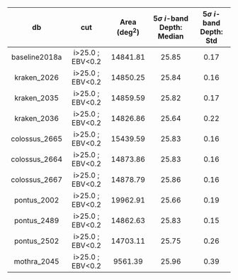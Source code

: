 | db | cut | Area (deg$^2$) | 5$\sigma$ $i$-band Depth: Median | 5$\sigma$ $i$-band Depth: Std |
|:--:|:---:|:--------------:|:-------------------------------:|:------------------------------:|
| baseline2018a | i>25.0 ; EBV<0.2 | 14841.81 | 25.85 | 0.17 |
| kraken_2026 | i>25.0 ; EBV<0.2 | 14850.25 | 25.84 | 0.16 |
| kraken_2035 | i>25.0 ; EBV<0.2 | 14859.59 | 25.82 | 0.17 |
| kraken_2036 | i>25.0 ; EBV<0.2 | 14826.86 | 25.64 | 0.22 |
| colossus_2665 | i>25.0 ; EBV<0.2 | 15439.59 | 25.83 | 0.16 |
| colossus_2664 | i>25.0 ; EBV<0.2 | 14873.86 | 25.83 | 0.16 |
| colossus_2667 | i>25.0 ; EBV<0.2 | 14878.79 | 25.86 | 0.16 |
| pontus_2002 | i>25.0 ; EBV<0.2 | 19962.91 | 25.66 | 0.19 |
| pontus_2489 | i>25.0 ; EBV<0.2 | 14862.63 | 25.83 | 0.15 |
| pontus_2502 | i>25.0 ; EBV<0.2 | 14703.11 | 25.75 | 0.26 |
| mothra_2045 | i>25.0 ; EBV<0.2 | 9561.39 | 25.96 | 0.39 |